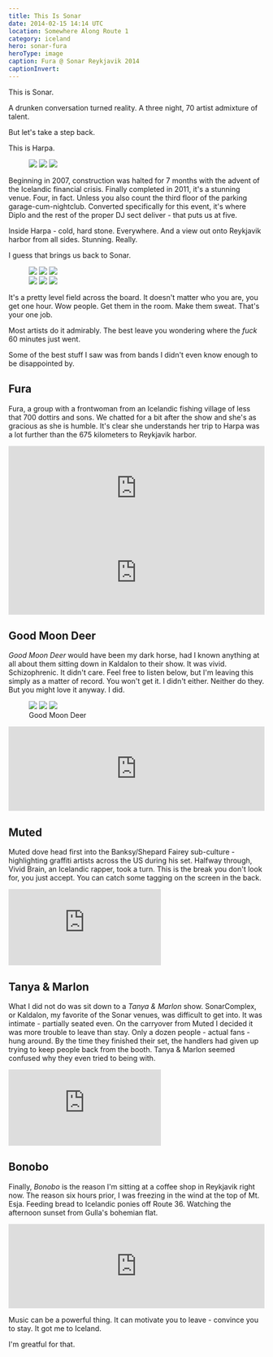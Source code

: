 ```yaml
---
title: This Is Sonar
date: 2014-02-15 14:14 UTC
location: Somewhere Along Route 1
category: iceland
hero: sonar-fura
heroType: image
caption: Fura @ Sonar Reykjavik 2014 
captionInvert:
---
```


This is Sonar.

A drunken conversation turned reality.  A three night, 70 artist admixture of talent.

But let's take a step back.

This is Harpa.  

<figure class="gallery">
  <img class="gallery__image" src="/images/iceland/originals/sonar-harpa2.jpg" />
  <img class="gallery__image" src="/images/iceland/originals/sonar-harpa1.jpg" />
  <img class="gallery__image" src="/images/iceland/originals/sonar-harpa3.jpg" />
  <figcaption class="gallery__caption"></figcaption>
</figure>

Beginning in 2007, construction was halted for 7 months with the advent of the Icelandic financial crisis.  Finally completed in 2011, it's a stunning venue.  Four, in fact.  Unless you also count the third floor of the parking garage-cum-nightclub.  Converted specifically for this event, it's where Diplo and the rest of the proper DJ sect deliver - that puts us at five.

Inside Harpa - cold, hard stone.  Everywhere.  And a view out onto Reykjavik harbor from all sides.  Stunning.  Really.

I guess that brings us back to Sonar.

<figure class="gallery">
  <div class="gallery__row">
    <img class="gallery__image" src="/images/iceland/sonar-crowd1.jpg" />
    <img class="gallery__image" src="/images/iceland/sonar-crowd2.jpg" />
    <img class="gallery__image" src="/images/iceland/sonar-crowd3.jpg" />
  </div>
  <div class="gallery__row">
    <img class="gallery__image" src="/images/iceland/sonar-crowd4.jpg" />
    <img class="gallery__image" src="/images/iceland/sonar-crowd5.jpg" />
    <img class="gallery__image" src="/images/iceland/sonar-crowd6.jpg" />
  </div>
  <figcaption class="gallery__caption"></figcaption>
</figure>

It's a pretty level field across the board.  It doesn't matter who you are, you get one hour.  Wow people.  Get them in the room.  Make them sweat.  That's your one job.

Most artists do it admirably.  The best leave you wondering where the *fuck* 60 minutes just went.

Some of the best stuff I saw was from bands I didn't even know enough to be disappointed by.

## Fura

Fura, a group with a frontwoman from an Icelandic fishing village of less that 700 dottirs and sons.  We chatted for a bit after the show and she's as gracious as she is humble.  It's clear she understands her trip to Harpa was a lot further than the 675 kilometers to Reykjavik harbor.

<iframe width="100%" height="166" scrolling="no" frameborder="no" src="https://w.soundcloud.com/player/?url=https%3A//api.soundcloud.com/tracks/134414799&amp;color=d42c2c&amp;auto_play=false&amp;hide_related=false&amp;show_artwork=true"></iframe>

<iframe width="100%" height="166" scrolling="no" frameborder="no" src="https://w.soundcloud.com/player/?url=https%3A//api.soundcloud.com/tracks/109903194&amp;color=d42c2c&amp;auto_play=false&amp;hide_related=false&amp;show_artwork=true"></iframe>

## Good Moon Deer

*Good Moon Deer* would have been my dark horse, had I known anything at all about them sitting down in Kaldalon to their show.  It was vivid.  Schizophrenic.  It didn't care.  Feel free to listen below, but I'm leaving this simply as a matter of record.  You won't get it.  I didn't either.  Neither do they.  But you might love it anyway.  I did.

<figure class="gallery">
  <img class="gallery__image" src="/images/iceland/sonar-goodmoondeer1.jpg" />
  <img class="gallery__image"  src="/images/iceland/sonar-goodmoondeer2.jpg" />
  <img class="gallery__image" src="/images/iceland/sonar-goodmoondeer3.jpg" />
  <figcaption class="gallery__caption">Good Moon Deer</figcaption>
</figure>

<iframe width="100%" height="166" scrolling="no" frameborder="no" src="https://w.soundcloud.com/player/?url=https%3A//api.soundcloud.com/tracks/117553282&amp;color=d42c2c&amp;auto_play=false&amp;hide_related=false&amp;show_artwork=true"></iframe>

## Muted

Muted dove head first into the Banksy/Shepard Fairey sub-culture - highlighting graffiti artists across the US during his set.  Halfway through, Vivid Brain, an Icelandic rapper, took a turn.  This is the break you don't look for, you just accept.  You can catch some tagging on the screen in the back.

<div class='embed-container'><iframe src='http://player.vimeo.com/video/86754825?title=0&amp;byline=0&amp;portrait=0' frameborder='0' webkitAllowFullScreen mozallowfullscreen allowFullScreen></iframe></div>

## Tanya & Marlon

What I did not do was sit down to a *Tanya & Marlon* show.  SonarComplex, or Kaldalon, my favorite of the Sonar venues, was difficult to get into.  It was intimate - partially seated even.  On the carryover from Muted I decided it was more trouble to leave than stay.  Only a dozen people - actual fans - hung around.  By the time they finished their set, the handlers had given up trying to keep people back from the booth.  Tanya & Marlon seemed confused why they even tried to being with.

<div class='embed-container'><iframe src='http://player.vimeo.com/video/86754479?title=0&amp;byline=0&amp;portrait=0' frameborder='0' webkitAllowFullScreen mozallowfullscreen allowFullScreen></iframe></div>

## Bonobo

Finally, *Bonobo* is the reason I'm sitting at a coffee shop in Reykjavik right now.  The reason six hours prior, I was freezing in the wind at the top of Mt. Esja.  Feeding bread to Icelandic ponies off Route 36.  Watching the afternoon sunset from Gulla's bohemian flat.

<iframe width="100%" height="166" scrolling="no" frameborder="no" src="https://w.soundcloud.com/player/?url=https%3A//api.soundcloud.com/tracks/76255568&amp;color=d42c2c&amp;auto_play=false&amp;hide_related=false&amp;show_artwork=true"></iframe>

Music can be a powerful thing.  It can motivate you to leave - convince you to stay.  It got me to Iceland.

I'm greatful for that.

